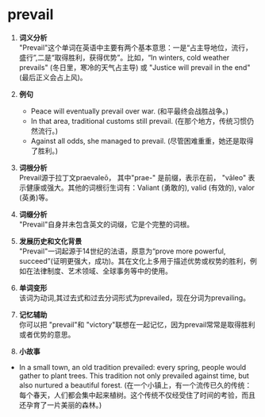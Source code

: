# prevail

1.  **词义分析**  
    "Prevail"这个单词在英语中主要有两个基本意思：一是“占主导地位，流行，盛行”,二是“取得胜利，获得优势”。比如，“In winters, cold weather prevails" (冬日里，寒冷的天气占主导) 或 "Justice will prevail in the end" (最后正义会占上风)。
    
      
    
2.  **例句**
    
      
    
    *   Peace will eventually prevail over war. (和平最终会战胜战争。)
    *   In that area, traditional customs still prevail. (在那个地方，传统习惯仍然流行。)
    *   Against all odds, she managed to prevail. (尽管困难重重，她还是取得了胜利。)
    
      
    
3.  **词根分析**  
    Prevail源于拉丁文praevaleō， 其中"prae-" 是前缀，表示在前， "vāleo" 表示健康或强大。其他的词根衍生词有：Valiant (勇敢的), valid (有效的), valor (英勇)等。
    
      
    
4.  **词缀分析**  
    "Prevail"自身并未包含英文的词缀，它是个完整的词根。
    
      
    
5.  **发展历史和文化背景**  
    "Prevail"一词起源于14世纪的法语，原意为“prove more powerful, succeed”(证明更强大，成功)。其在文化上多用于描述优势或权势的胜利，例如在法律制度、艺术领域、全球事务等中的使用。
    
      
    
6.  **单词变形**  
    该词为动词,其过去式和过去分词形式为prevailed，现在分词为prevailing。
    
      
    
7.  **记忆辅助**  
    你可以把 "prevail"和 "victory"联想在一起记忆，因为prevail常常是取得胜利或者优势的意思。
    
      
    
8.  **小故事**
    
      
    

  

*   In a small town, an old tradition prevailed: every spring, people would gather to plant trees. This tradition not only prevailed against time, but also nurtured a beautiful forest. (在一个小镇上，有一个流传已久的传统：每个春天，人们都会集中起来植树。这个传统不仅经受住了时间的考验，而且还孕育了一片美丽的森林。)

